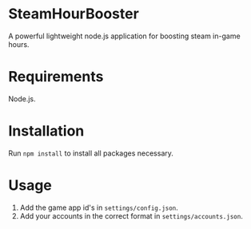 # SteamHourBooster
A powerful lightweight node.js application for boosting steam in-game hours.

# Requirements
Node.js.

# Installation
Run ```npm install``` to install all packages necessary.

# Usage
1. Add the game app id's in ``settings/config.json``.
2. Add your accounts in the correct format in ``settings/accounts.json``.